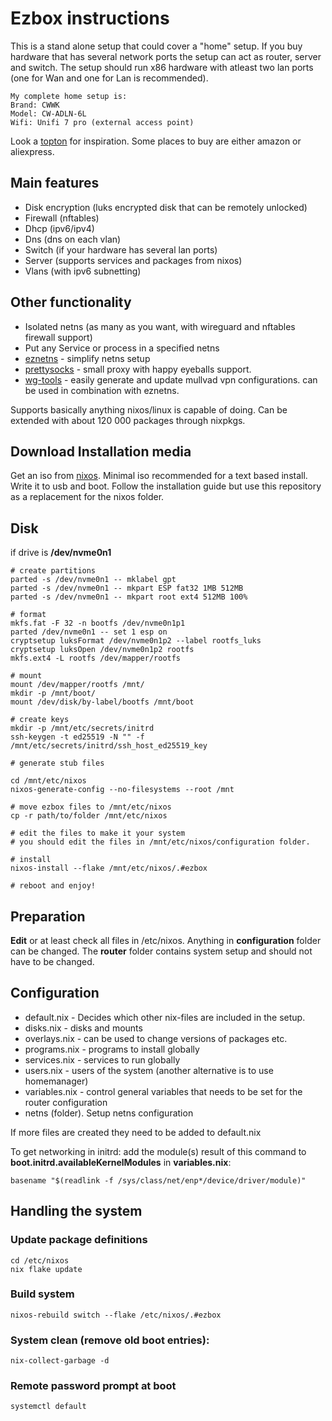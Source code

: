# Ezbox instructions
This is a stand alone setup that could cover a "home" setup. If you buy hardware that has several network ports the setup can act as router, server and switch. The setup should run x86 hardware with atleast two lan ports (one for Wan and one for Lan is recommended).

    My complete home setup is:
    Brand: CWWK 
    Model: CW-ADLN-6L
    Wifi: Unifi 7 pro (external access point)

Look a [topton](https://www.toptonpc.com/product-category/industrial-mini-pc/) for inspiration. Some places to buy are either amazon or aliexpress.

## Main features
* Disk encryption (luks encrypted disk that can be remotely unlocked)
* Firewall (nftables)
* Dhcp (ipv6/ipv4)
* Dns (dns on each vlan)
* Switch (if your hardware has several lan ports)
* Server (supports services and packages from nixos)
* Vlans (with ipv6 subnetting)

## Other functionality
* Isolated netns (as many as you want, with wireguard and nftables firewall support)
* Put any Service or process in a specified netns
* [eznetns](https://github.com/kalken/eznetns) - simplify netns setup
* [prettysocks](https://github.com/twisteroidambassador/prettysocks) -  small proxy with happy eyeballs support.
* [wg-tools](https://github.com/mullvad/wg-tools) - easily generate and update mullvad vpn configurations. can be used in combination with eznetns. 

Supports basically anything nixos/linux is capable of doing. Can be extended with about 120 000 packages through nixpkgs. 


## Download Installation media
Get an iso from [nixos](https://nixos.org/download/).
Minimal iso recommended for a text based install. Write it to usb and boot. Follow the installation guide but use this repository as a replacement for the nixos folder.

## Disk
if drive is **/dev/nvme0n1**
    
    # create partitions   
    parted -s /dev/nvme0n1 -- mklabel gpt
    parted -s /dev/nvme0n1 -- mkpart ESP fat32 1MB 512MB
    parted -s /dev/nvme0n1 -- mkpart root ext4 512MB 100%
    
    # format
    mkfs.fat -F 32 -n bootfs /dev/nvme0n1p1
    parted /dev/nvme0n1 -- set 1 esp on
    cryptsetup luksFormat /dev/nvme0n1p2 --label rootfs_luks
    cryptsetup luksOpen /dev/nvme0n1p2 rootfs
    mkfs.ext4 -L rootfs /dev/mapper/rootfs
    
    # mount
    mount /dev/mapper/rootfs /mnt/
    mkdir -p /mnt/boot/
    mount /dev/disk/by-label/bootfs /mnt/boot
    
    # create keys
    mkdir -p /mnt/etc/secrets/initrd
    ssh-keygen -t ed25519 -N "" -f /mnt/etc/secrets/initrd/ssh_host_ed25519_key

    # generate stub files
    
    cd /mnt/etc/nixos
    nixos-generate-config --no-filesystems --root /mnt
    
    # move ezbox files to /mnt/etc/nixos
    cp -r path/to/folder /mnt/etc/nixos
    
    # edit the files to make it your system
    # you should edit the files in /mnt/etc/nixos/configuration folder.
    
    # install
    nixos-install --flake /mnt/etc/nixos/.#ezbox

    # reboot and enjoy!
    


## Preparation

**Edit** or at least check all files in /etc/nixos.
Anything in **configuration** folder can be changed. The **router** folder contains system setup and should not have to be changed.

## Configuration
* default.nix - Decides which other nix-files are included in the setup.
* disks.nix - disks and mounts
* overlays.nix - can be used to change versions of packages etc.
* programs.nix - programs to install globally
* services.nix - services to run globally
* users.nix - users of the system (another alternative is to use homemanager)
* variables.nix - control general variables that needs to be set for the router configuration
* netns (folder). Setup netns configuration

If more files are created they need to be added to default.nix

To get networking in initrd: add the module(s) result of this command to **boot.initrd.availableKernelModules** in **variables.nix**: 
    
    basename "$(readlink -f /sys/class/net/enp*/device/driver/module)"

## Handling the system

### Update package definitions
    cd /etc/nixos
    nix flake update 
### Build system
    nixos-rebuild switch --flake /etc/nixos/.#ezbox
### System clean (remove old boot entries):
    nix-collect-garbage -d
### Remote password prompt at boot
    systemctl default
